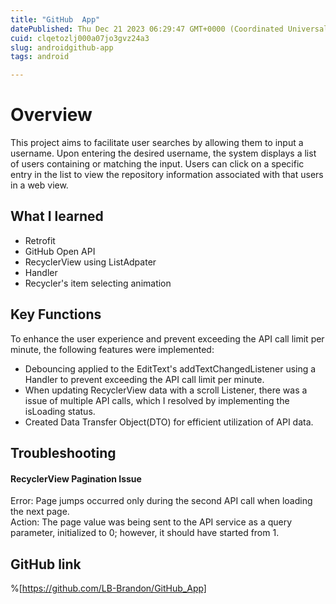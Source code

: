 ```yaml
---
title: "GitHub  App"
datePublished: Thu Dec 21 2023 06:29:47 GMT+0000 (Coordinated Universal Time)
cuid: clqetozlj000a07jo3gvz24a3
slug: androidgithub-app
tags: android

---
```


# Overview
This project aims to facilitate user searches by allowing them to input a username. Upon entering the desired username, the system displays a list of users containing or matching the input. Users can click on a specific entry in the list to view the repository information associated with that users in a web view.

## What I learned
- Retrofit
- GitHub Open API
- RecyclerView using ListAdpater
- Handler
- Recycler's item selecting animation

## Key Functions
To enhance the user experience and prevent exceeding the API call limit per minute, the following features were implemented:
- Debouncing applied to the EditText's addTextChangedListener using a Handler to prevent exceeding the API call limit per minute.
- When updating RecyclerView data with a scroll Listener, there was a issue of multiple API calls, which I resolved by implementing the isLoading status.
- Created Data Transfer Object(DTO) for efficient utilization of API data.

## Troubleshooting

#### RecyclerView Pagination Issue
Error: Page jumps occurred only during the second API call when loading the next page.  
Action: The page value was being sent to the API service as a query parameter, initialized to 0; however, it should have started from 1.  

##  GitHub link
%[https://github.com/LB-Brandon/GitHub_App]

